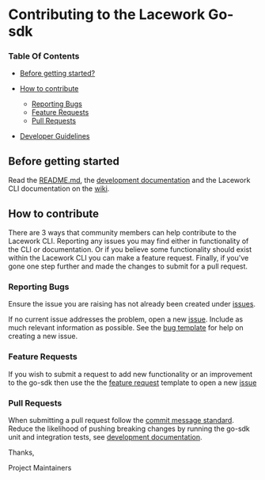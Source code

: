 # Contributing to the Lacework Go-sdk

### Table Of Contents

* [Before getting started?](#before-getting-started)

* [How to contribute](#how-to-contribute)
    * [Reporting Bugs](#reporting-bugs)
    * [Feature Requests](#feature-requests)
    * [Pull Requests](#pull-requests)

* [Developer Guidelines](/DEVELOPER_GUIDELINES.md)


## Before getting started

Read the [README.md](https://github.com/lacework/go-sdk/blob/main/README.md), the [development documentation](https://github.com/lacework/go-sdk/tree/main/cli#development) 
and the Lacework CLI documentation on the [wiki](https://github.com/lacework/go-sdk/wiki/CLI-Documentation).


## How to contribute
There are 3 ways that community members can help contribute to the Lacework CLI.
Reporting any issues you may find either in functionality of the CLI or documentation. Or if you believe some functionality should exist
within the Lacework CLI you can make a feature request. Finally, if you've gone one step further and made the changes to submit for a pull request.

### Reporting Bugs

Ensure the issue you are raising has not already been created under [issues](https://github.com/lacework/go-sdk/issues).

If no current issue addresses the problem, open a new [issue](https://github.com/lacework/go-sdk/issues/new).
Include as much relevant information as possible. See the [bug template](https://github.com/lacework/go-sdk/blob/main/.github/ISSUE_TEMPLATE/bug_report.md) for help on creating a new issue.

### Feature Requests

If you wish to submit a request to add new functionality or an improvement to the go-sdk then use the the [feature request](https://github.com/lacework/go-sdk/blob/main/.github/ISSUE_TEMPLATE/feature_request.md) template to 
open a new [issue](https://github.com/lacework/go-sdk/issues/new)

### Pull Requests

When submitting a pull request follow the [commit message standard](#commit-message-standard).
Reduce the likelihood of pushing breaking changes by running the go-sdk unit and integration tests, 
see [development documentation](https://github.com/lacework/go-sdk/tree/main/cli#development).

Thanks,

Project Maintainers

